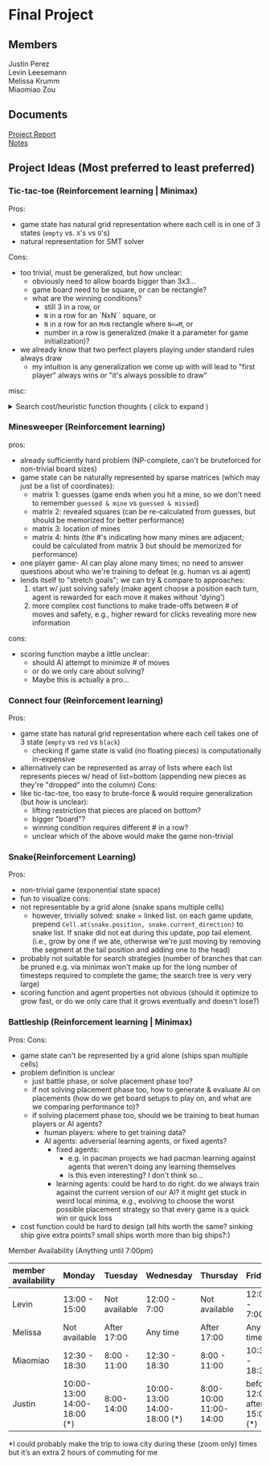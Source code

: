 # Final Project
## Members
Justin Perez<br>
Levin Leesemann<br>
Melissa Krumm<br>
Miaomiao Zou
## Documents
[Project Report](https://docs.google.com/document/d/14OXp7eeJq8z1no57VwKUTgWbHgY5yk8jf76AjHZQZYQ/edit?usp=sharing)<br>
[Notes](https://docs.google.com/document/d/1_QvfNRoCf8h-WgjYLKG7NQexXSfPxBS8ttDzNVx30_8/edit?usp=sharing)

## Project Ideas (Most preferred to least preferred)
### Tic-tac-toe (Reinforcement learning | Minimax)

Pros:
* game state has natural grid representation where each cell is in one of 3 states (`empty` vs. `X`'s vs `O`'s)
* natural representation for SMT solver

Cons:
* too trivial, must be generalized, but *how* unclear:
  * obviously need to allow boards bigger than 3x3...
  * game board need to be square, or can be rectangle?
  * what are the winning conditions?
    * still 3 in a row, or
    * `N` in a row for an `NxN`` square, or
    * `N` in a row for an `MxN` rectangle where `N<=M`, or
    * number in a row is generalized (make it a parameter for game initialization)?
* we already know that two perfect players playing under standard rules always draw
  * my intuition is any generalization we come up with will lead to "first player" always wins or "it's always possible to draw"

misc:

<details>
<summary>
Search cost/heuristic function thoughts ( click to expand )
</summary>

<strong> design </strong>
unclear depending on generalizations, but for NxN squares requiring N in a row to win, this seems reasonable:

```python
# "winnable combinations": the set of sets in which each subset is a minimal set of positions such that one player owning all of them leads to a non-draw terminal state
#   minimal meaning no element may be removed without changing the win-state
#   e.g., in standard tic-tac-toe, this is the rows, columns, and diagonals; there are 8 winnable combos in total
#   each of these is minimal because e.g. if you only owned the top 2 corners (removed the top middle position) then the top-row combination would no longer be a terminal state

def combos_containing(p: Position):
    """The set of all position combinations that can cause a terminal state."""
    return {c for c in Game.all_minimal_terminal_combinations if p in c}

def gross_points(player: Player):
    """
    Scoring function that optimizes for choosing positions that can win in more than one way.
    """
    # assign the same absolute value for all wins and losses regardless of how "close" the game was
    if lost(player, Game.board):  # losing is the worst possible state; negative infinity points
        return float('-inf')
    if won(player, Game.board):  # winning is best possible state; positive infinity points
        return float('inf')

    points = 0
    for p: Position in player.positions:
        for combo in [c for c in winnable_combinations if p in c]:  # consider each terminal state where P comes into play
            if not any (owned_by_opponent(position) for position in `winnable_combination`):  # no points if opponent blocked you
                points +=1
    return points

def net_score(players: tuple[Player, Player]):
    "zero-sum score suitable for minimax agents"
    return {
        player[0]: gross_points(player[0]) - gross_points(player[1]),
        player[1]: gross_points(player[1]) - gross_points(player[0])
    }
```

<strong> analysis </strong>

So basically, get 1 point for each winning combo that your play contributes to, but only if opponent isn't blocking
Example boards ((2x2) board where N=2 to win)
Gross Score (X): There are 3x winnable combos containing X's only position, so X gets 3 points. 
Gross Score (O): O has no positions, and therefore gets 0 points.
net_score('X'): 3
```
X | 
-----
  |
```

Gross Score: 2 for both players (1x winnable combo starting from (0,0); top-left to top-right is blocked for both players. Both players have 3 potentials combos, where 1 is blocked)
net_score('X'): 0
Suppose X is going next. X needs to decide which position to choose. Either position results in 'infinity' score (win). Both positions are equally good. The agent may break ties arbitrarily.
```
X | O
-----
  |  
```

Using above functions, a time-bounded minimax agent could perform IDS search on the state space to choose an optimal strategy.

</details>

### Minesweeper (Reinforcement learning)
pros:
* already sufficiently hard problem (NP-complete, can't be bruteforced for non-trivial board sizes)
* game state can be naturally represented by sparse matrices (which may just be a list of coordinates):
  * matrix 1: guesses (game ends when you hit a mine, so we don't need to remember `guessed & mine` vs `guessed & missed`)
  * matrix 2: revealed squares (can be re-calculated from guesses, but should be memorized for better performance)
  * matrix 3: location of mines
  * matrix 4: hints (the #'s indicating how many mines are adjacent; could be calculated from matrix 3 but should be memorized for performance)
* one player game- AI can play alone many times; no need to answer questions about who we're training to defeat (e.g. human vs ai agent)
* lends itself to "stretch goals"; we can try & compare to approaches:
  1. start w/ just solving safely (make agent choose a position each turn, agent is rewarded for each move it makes without 'dying')
  2. more complex cost functions to make trade-offs between # of moves and safety, e.g., higher reward for clicks revealing more new information

cons:
* scoring function maybe a little unclear:
  * should AI attempt to minimize # of moves
  * or do we only care about solving?
  * Maybe this is actually a pro... 

### Connect four (Reinforcement learning)
Pros:
* game state has natural grid representation where each cell takes one of 3 state (`empty` vs `red` vs `black`)
  * checking if game state is valid (no floating pieces) is computationally in-expensive
* alternatively can be represented as array of lists where each list represents pieces w/ head of list=bottom (appending new pieces as they're "dropped" into the column)
Cons:
* like tic-tac-toe, too easy to brute-force & would require generalization (but *how* is unclear):
  * lifting restriction that pieces are placed on bottom?
  * bigger "board"?
  * winning condition requires different # in a row?
  * unclear which of the above would make the game non-trivial

### Snake(Reinforcement Learning)
Pros:
* non-trivial game (exponential state space)
* fun to visualize
cons:
* not representable by a grid alone (snake spans multiple cells)
  * however, trivially solved: snake = linked list. on each game update, prepend `Cell.at(snake.position, snake.current_direction)` to snake list. If snake did not eat during this update, pop tail element. (i.e., grow by one if we ate, otherwise we're just moving by removing the segment at the tail position and adding one to the head)
* probably not suitable for search strategies (number of branches that can be pruned e.g. via minimax won't make up for the long number of timesteps required to complete the game; the search tree is very very large)
* scoring function and agent properties not obvious (should it optimize to grow fast, or do we only care that it grows eventually and doesn't lose?)

### Battleship (Reinforcement learning | Minimax)
Pros:
Cons:
* game state can't be represented by a grid alone (ships span multiple cells)
* problem definition is unclear
  * just battle phase, or solve placement phase too?
  * if not solving placement phase too, how to generate & evaluate AI on placements (how do we get board setups to play on, and what are we comparing performance to)?
  * if solving placement phase too, should we be training to beat human players or AI agents?
      * human players: where to get training data?
      * AI agents: adverserial learning agents, or fixed agents?
        * fixed agents:
          * e.g. in pacman projects we had pacman learning against agents that weren't doing any learning themselves
          * is this even interesting? I don't think so...
        * learning agents: could be hard to do right. do we always train against the current version of our AI? it might get stuck in weird local minima, e.g., evolving to choose the worst possible placement strategy so that every game is a quick win or quick loss
* cost function could be hard to design (all hits worth the same? sinking ship give extra points? small ships worth more than big ships?:)
      


Member Availability (Anything until 7:00pm)

| member availability | Monday                                    | Tuesday       | Wednesday                           | Thursday                      | Friday                              |
|:--------------------|:------------------------------------------|:--------------|:------------------------------------|:------------------------------|:------------------------------------|
| Levin               | 13:00 - 15:00                             | Not available | 12:00 - 7:00                        | Not available                 | 12:00 - 7:00                        |
| Melissa             | Not available                             | After 17:00   | Any time                            | After 17:00                   | Any time                            |
| Miaomiao            | 12:30 - 18:30                             | 8:00 - 11:00  | 12:30 - 18:30                       | 8:00 - 11:00                  | 10:30 - 18:30                       |
| Justin              | 10:00-13:00 <br /> 14:00-18:00 <br />(\*) | 8:00-14:00    | 10:00-13:00 <br /> 14:00-18:00 (\*) | 8:00-10:00 <br /> 11:00-14:00 | before 12:00 <br /> after 15:00 (\*) |

*I could probably make the trip to iowa city during these (zoom only) times but it’s an extra 2 hours of commuting for me
